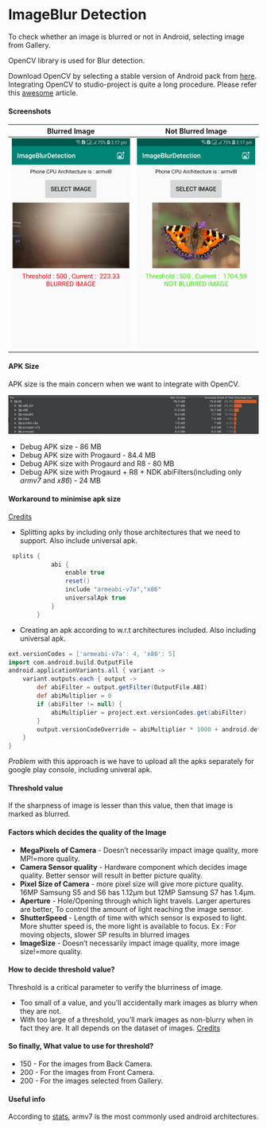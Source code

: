# ImageBlur Detection

To check whether an image is blurred or not in Android, selecting image from Gallery.


OpenCV library is used for Blur detection.

Download OpenCV by selecting a stable version of Android pack from [here](https://opencv.org/releases.html).
Integrating OpenCV to studio-project is quite a long procedure. Please refer this [awesome](https://medium.com/@sukritipaul005/a-beginners-guide-to-installing-opencv-android-in-android-studio-ea46a7b4f2d3) article.

#### Screenshots
Blurred Image | Not Blurred Image
------------ | -------------
<img src="Screenshot_blurred_image_ImageBlurDetection.jpg" width="250"> | <img src="Screenshot_not_blurred_image_ImageBlurDetection.jpg" width="250">



#### APK Size
APK size is the main concern when we want to integrate with OpenCV.

![Apk size](apk_size_screenshot.png)
* Debug APK size -  86 MB
* Debug APK size with Progaurd - 84.4 MB
* Debug APK size with Progaurd and R8 - 80 MB
* Debug APK size with Progaurd + R8 + NDK abiFilters(including only _armv7_ and _x86_)  - 24 MB


#### Workaround to minimise apk size
[Credits](https://stackoverflow.com/a/45074929/5785930)
* Splitting apks by including only those architectures that we need to support. Also include universal apk.
```groovy
 splits {
            abi {
                enable true
                reset()
                include "armeabi-v7a","x86"
                universalApk true
            }
        }
 ```
 * Creating an apk according to w.r.t architectures included. Also including universal apk.
 ```groovy
 ext.versionCodes = ['armeabi-v7a': 4, 'x86': 5]
 import com.android.build.OutputFile
 android.applicationVariants.all { variant ->
     variant.outputs.each { output ->
         def abiFilter = output.getFilter(OutputFile.ABI)
         def abiMultiplier = 0
         if (abiFilter != null) {
             abiMultiplier = project.ext.versionCodes.get(abiFilter)
         }
         output.versionCodeOverride = abiMultiplier * 1000 + android.defaultConfig.versionCode
     }
 }
 ```

 *Problem* with this approach is we have to upload all the apks separately for google play console, including univeral apk.

#### Threshold value
If the sharpness of image is lesser than this value, then that image is marked as blurred.

#### Factors which decides the quality of the Image
*  **MegaPixels of Camera** - Doesn’t necessarily impact image quality, more MP!=more quality.
*  **Camera Sensor quality** - Hardware component which decides image quality. Better sensor will result in better picture quality.
*  **Pixel Size of Camera** - more pixel size will give more picture quality. 16MP Samsung S5 and S6 has 1.12µm but 12MP Samsung S7 has 1.4µm.
*  **Aperture** - Hole/Opening through which light travels. Larger apertures are better, To control the amount of light reaching the image sensor. 
*  **ShutterSpeed** - Length of time with which sensor is exposed to light. More shutter speed is, the more light is available to focus. Ex : For moving objects, slower SP results in blurred images
*  **ImageSize** - Doesn’t necessarily impact image quality, more image size!=more quality.

#### How to decide threshold value? 
Threshold is a critical parameter to verify the blurriness of image.
* Too small of a value, and you’ll accidentally mark images as blurry when they are not.
* With too large of a threshold, you’ll mark images as non-blurry when in fact they are.
It all depends on the dataset of images.
[Credits](https://www.pyimagesearch.com/2015/09/07/blur-detection-with-opencv/)

#### So finally, What value to use for threshold?
* 150 - For the images from Back Camera.
* 200 - For the images from Front Camera.
* 200 - For the images selected from Gallery.

#### Useful info
According to [stats](https://stackoverflow.com/a/33230181/5785930), armv7 is the most commonly used android architectures.